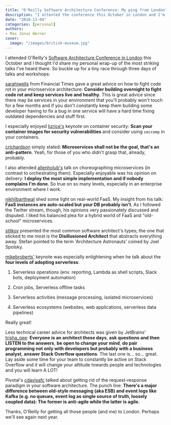 ```yaml
---
title: "O'Reilly Software Architecture Conference: My ping from London"
description: "I attented the conference this October in London and I'm sharing my two cents here."
date: "2018-11-04"
categories: [personal]
authors: 
- Max Jonas Werner
cover:
  image: "/images/british-museum.jpg"
---
```


I attended O'Reilly's [Software Architecture Conference in
London](https://conferences.oreilly.com/software-architecture/sa-eu) this
October and I thought I'd share my personal wrap-up of the most striking talks
I've heard there. So buckle up for a tiny race through three days of talks and
workshops:

[sarahjwells](https://twitter.com/sarahjwells) from Financial Times gave a
great advice on how to fight code rot in your microservice architecture:
**Consider building overnight to fight code rot and keep services live and
healthy**. This is great advice since there may be services in your environment
that you'll probably won't touch for a few months and if you don't constantly
keep them building some developer having to fix a bug in one service will have a
hard time fixing outdated dependencies and stuff first.

I especially enjoyed [lizrice's](https://twitter.com/lizrice) keynote on
container security: **Scan your container images for security vulnerabilities**
and consider using `seccomp` in your containers.

[crichardson](https://twitter.com/crichardson) simply stated: **Microservices
shall not be the goal, that's an anti-pattern**. Yeah, for those of you who
didn't grasp that, already, probably.

I also attended [allenholub's](https://twitter.com/allenholub) talk on
choreographing microservices (in contrast to orchestrating them). Especially
enjoyable was his opinion on delivery: **I deploy the most simple implementation
and if nobody complains I'm done**. So true on so many levels, especially in an
enterprise environment where I work.

[nikhilbarthwal](https://twitter.com/nikhilbarthwal) shed some light on
real-world FaaS. My insight from his talk: **FaaS instances are auto-scaled but
your DB probably isn't**. As I followed the Twitter stream, though, his
opinions very passionately discussed and disputed. I liked his balanced plea
for a hybrid world of FaaS and "old-school" microservices.

[stilkov](https://twitter.com/stilkov) presented the most common software
architect's types; the one that sticked to me most is the **Disillusioned
Architect** that abstracts everything away. Stefan pointed to the term
'Architecture Astronauts' coined by Joel Spolsky.

[mikebroberts'](https://twitter.com/mikebroberts) keynote was especially
enlightening when he talk about the **four levels of adopting serverless**:

1. Serverless operations (env. reporting, Lambda as shell scripts, Slack bots,
deployment automation)

2. Cron jobs, Serverless offline tasks

3. Serverless activities (message processing, isolated microservices)

4. Serverless ecosystems (websites, web applications, serverless data pipelines)

Really great!

Less technical career advice for architects was given by JetBrains'
[trisha_gee](https://twitter.com/trisha_gee): **Everyone is an architect these
days**,  **ask questions and then LISTEN to the answers**, **be open to change
your mind**, **do pair programming not only with developers but probably with a
business analyst**, **answer Stack Overflow questions**. The last one is...
so... great.  Lay aside some time for your team to constantly be active on Stack
Overflow and it will change your attitude towards people and technologies and
you will learn A LOT!

Pivotal's [cdavisafc](https://twitter.com/cdavisafc) talked about getting rid
of the request-response paradigm in your software architecture. The punch line:
**There's a major difference between old-style messaging (aka ESB) and event
logs like Kafka (e.g. no queues, event log as single source of truth, loosely
coupled data): The former is anti-agile while the latter is agile.**

Thanks, O'Reilly for getting all those people (and me) to London. Perhaps we'll
see again next year.
